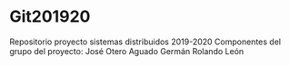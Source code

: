 # Git201920
Repositorio proyecto sistemas distribuidos 2019-2020
Componentes del grupo del proyecto:
  José Otero Aguado
  Germán Rolando León
